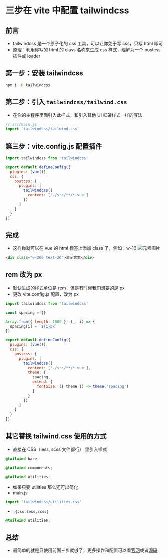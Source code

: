 # 三步在 vite 中配置 tailwindcss

## 前言

- tailwindcss 是一个原子化的 css 工具，可以让你免于写 css，只写 html 即可
- 原理：利用你写的 html 的 class 名称来生成 css 样式，理解为一个 postcss 插件或 loader

## 第一步：安装 tailwindcss

```sh
npm i -D tailwindcss
```

## 第二步：引入 `tailwindcss/tailwind.css`

- 在你的主程序里面引入此样式，和引入其他 UI 框架样式一样的写法

```js
// src/main.js
import 'tailwindcss/tailwind.css'
```

## 第三步：vite.config.js 配置插件

```js
import tailwindcss from 'tailwindcss'

export default defineConfig({
  plugins: [vue()],
  css: {
    postcss: {
      plugins: [
        tailwindcss({
          content: ['./src/**/*.vue']
        })
      ]
    }
  }
})
```

## 完成

- 这样你就可以在 vue 的 html 标签上添加 class 了，例如：w-10
  ![元素图片](https://img-blog.csdnimg.cn/direct/4e4ad47c94a9431594abd75dbbea5c9e.png)

```html
<div class="w-200 text-20">演示文本</div>
```

## rem 改为 px

- 默认生成的样式单位是 rem，但是有时候我们想要的是 px
- 更改 vite.config.js 配置，改为 px

```js
import tailwindcss from 'tailwindcss'

const spacing = {}

Array.from({ length: 1000 }, (_, i) => {
  spacing[i] = `${i}px`
})

export default defineConfig({
  plugins: [vue()],
  css: {
    postcss: {
      plugins: [
        tailwindcss({
          content: ['./src/**/*.vue'],
          theme: {
            spacing,
            extend: {
              fontSize: ({ theme }) => theme('spacing')
            }
          }
        })
      ]
    }
  }
})
```

## 其它替换 tailwind.css 使用的方式

- 直接在 CSS（less, scss 文件都行） 里引入样式

```css
@tailwind base;

@tailwind components;

@tailwind utilities;
```

- 如果只要 utilities 那么还可以简化
- main.js

```js
import 'tailwindcss/utilities.css'
```

- `.{css,less,scss}`

```css
@tailwind utilities;
```

## 总结

- 最简单的就是只使用前面三步就够了，更多操作和配置可以看[官网](https://tailwindcss.com/)或者[源码](https://github.com/tailwindlabs/tailwindcss)
